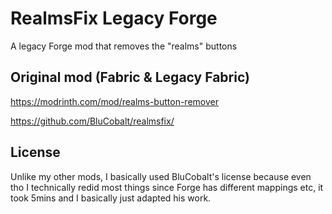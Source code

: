 # RealmsFix Legacy Forge
A legacy Forge mod that removes the "realms" buttons

## Original mod (Fabric & Legacy Fabric)
https://modrinth.com/mod/realms-button-remover

https://github.com/BluCobalt/realmsfix/

## License
Unlike my other mods, I basically used BluCobalt's license because even tho I technically redid most things since Forge has different mappings etc, it took 5mins and I basically just adapted his work.